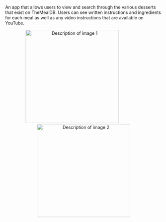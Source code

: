 An app that allows users to view and search through the various desserts that exist on TheMealDB. Users can see written instructions and ingredients for each meal as well as any video instructions that are available on YouTube.

<div align = "center">  <img src="https://github.com/rbro3551/DessertFetch/assets/30447344/a7d68841-607e-4fcc-9b58-0f4853543614" style="padding-right: 10px;" width="300" alt="Description of image 1"> &nbsp;&nbsp;&nbsp;&nbsp;&nbsp;&nbsp;&nbsp;&nbsp;&nbsp;&nbsp;&nbsp;&nbsp;&nbsp;&nbsp;&nbsp; <img src="https://github.com/rbro3551/DessertFetch/assets/30447344/c4136e21-1d9d-44d7-9374-6eb85b8280a2" width="300" alt="Description of image 2">  </div>
